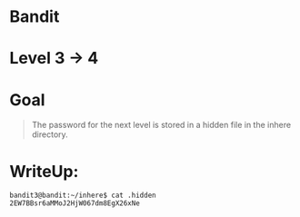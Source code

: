# Bandit
# Level 3 -> 4
# Goal
> The password for the next level is stored in a hidden file in the inhere directory.

# WriteUp:

```
bandit3@bandit:~/inhere$ cat .hidden
2EW7BBsr6aMMoJ2HjW067dm8EgX26xNe
```
